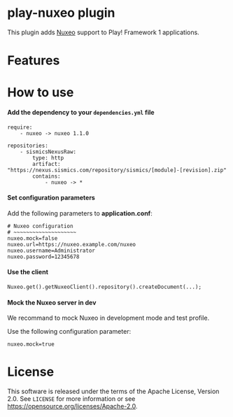 # play-nuxeo plugin

This plugin adds [Nuxeo](https://www.nuxeo.com/) support to Play! Framework 1 applications.

# Features

# How to use

####  Add the dependency to your `dependencies.yml` file

```
require:
    - nuxeo -> nuxeo 1.1.0

repositories:
    - sismicsNexusRaw:
        type: http
        artifact: "https://nexus.sismics.com/repository/sismics/[module]-[revision].zip"
        contains:
            - nuxeo -> *

```
####  Set configuration parameters

Add the following parameters to **application.conf**:

```
# Nuxeo configuration
# ~~~~~~~~~~~~~~~~~~~~
nuxeo.mock=false
nuxeo.url=https://nuxeo.example.com/nuxeo
nuxeo.username=Administrator
nuxeo.password=12345678
```
####  Use the client

```
Nuxeo.get().getNuxeoClient().repository().createDocument(...);
```

####  Mock the Nuxeo server in dev

We recommand to mock Nuxeo in development mode and test profile.

Use the following configuration parameter:

```
nuxeo.mock=true
```

# License

This software is released under the terms of the Apache License, Version 2.0. See `LICENSE` for more
information or see <https://opensource.org/licenses/Apache-2.0>.
